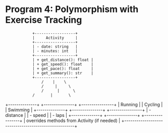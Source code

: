 # Program 4: Polymorphism with Exercise Tracking

                +------------------+
                |     Activity     |
                +------------------+
                | - date: string   |
                | - minutes: int   |
                +------------------+
                | + get_distance(): float |
                | + get_speed(): float    |
                | + get_pace(): float     |
                | + get_summary(): str    |
                +------------------+
                    /    |    \
                    /     |     \
                    /      |      \
                /       |       \
+--------------+  +---------------+  +----------------+
|   Running    |  |   Cycling     |  |   Swimming     |
+--------------+  +---------------+  +----------------+
| - distance   |  | - speed       |  | - laps         |
+--------------+  +---------------+  +----------------+
| overrides methods from Activity (if needed)         |
+-----------------------------------------------------+